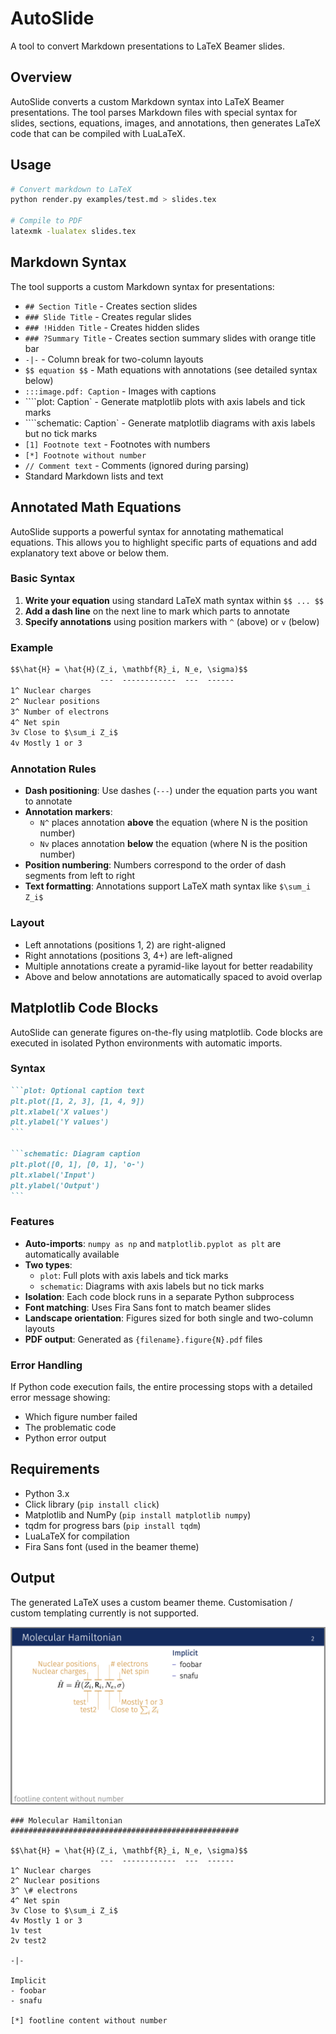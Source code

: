 # AutoSlide

A tool to convert Markdown presentations to LaTeX Beamer slides.

## Overview

AutoSlide converts a custom Markdown syntax into LaTeX Beamer presentations. The tool parses Markdown files with special syntax for slides, sections, equations, images, and annotations, then generates LaTeX code that can be compiled with LuaLaTeX.

## Usage

```bash
# Convert markdown to LaTeX
python render.py examples/test.md > slides.tex

# Compile to PDF
latexmk -lualatex slides.tex
```

## Markdown Syntax

The tool supports a custom Markdown syntax for presentations:

- `## Section Title` - Creates section slides
- `### Slide Title` - Creates regular slides
- `### !Hidden Title` - Creates hidden slides
- `### ?Summary Title` - Creates section summary slides with orange title bar
- `-|-` - Column break for two-column layouts
- `$$ equation $$` - Math equations with annotations (see detailed syntax below)
- `:::image.pdf: Caption` - Images with captions
- ````plot: Caption` - Generate matplotlib plots with axis labels and tick marks
- ````schematic: Caption` - Generate matplotlib diagrams with axis labels but no tick marks
- `[1] Footnote text` - Footnotes with numbers
- `[*] Footnote without number`
- `// Comment text` - Comments (ignored during parsing)
- Standard Markdown lists and text

## Annotated Math Equations

AutoSlide supports a powerful syntax for annotating mathematical equations. This allows you to highlight specific parts of equations and add explanatory text above or below them.

### Basic Syntax

1. **Write your equation** using standard LaTeX math syntax within `$$ ... $$`
2. **Add a dash line** on the next line to mark which parts to annotate
3. **Specify annotations** using position markers with `^` (above) or `v` (below)

### Example

```markdown
$$\hat{H} = \hat{H}(Z_i, \mathbf{R}_i, N_e, \sigma)$$
                    ---  ------------  ---  ------
1^ Nuclear charges
2^ Nuclear positions  
3^ Number of electrons
4^ Net spin
3v Close to $\sum_i Z_i$
4v Mostly 1 or 3
```

### Annotation Rules

- **Dash positioning**: Use dashes (`---`) under the equation parts you want to annotate
- **Annotation markers**:
  - `N^` places annotation **above** the equation (where N is the position number)
  - `Nv` places annotation **below** the equation (where N is the position number)
- **Position numbering**: Numbers correspond to the order of dash segments from left to right
- **Text formatting**: Annotations support LaTeX math syntax like `$\sum_i Z_i$`

### Layout

- Left annotations (positions 1, 2) are right-aligned
- Right annotations (positions 3, 4+) are left-aligned  
- Multiple annotations create a pyramid-like layout for better readability
- Above and below annotations are automatically spaced to avoid overlap

## Matplotlib Code Blocks

AutoSlide can generate figures on-the-fly using matplotlib. Code blocks are executed in isolated Python environments with automatic imports.

### Syntax

````markdown
```plot: Optional caption text
plt.plot([1, 2, 3], [1, 4, 9])
plt.xlabel('X values')
plt.ylabel('Y values')
```

```schematic: Diagram caption
plt.plot([0, 1], [0, 1], 'o-')
plt.xlabel('Input')
plt.ylabel('Output')
```
````

### Features

- **Auto-imports**: `numpy as np` and `matplotlib.pyplot as plt` are automatically available
- **Two types**:
  - `plot`: Full plots with axis labels and tick marks
  - `schematic`: Diagrams with axis labels but no tick marks
- **Isolation**: Each code block runs in a separate Python subprocess
- **Font matching**: Uses Fira Sans font to match beamer slides
- **Landscape orientation**: Figures sized for both single and two-column layouts
- **PDF output**: Generated as `{filename}.figure{N}.pdf` files

### Error Handling

If Python code execution fails, the entire processing stops with a detailed error message showing:
- Which figure number failed
- The problematic code
- Python error output

## Requirements

- Python 3.x
- Click library (`pip install click`)
- Matplotlib and NumPy (`pip install matplotlib numpy`)
- tqdm for progress bars (`pip install tqdm`)
- LuaLaTeX for compilation
- Fira Sans font (used in the beamer theme)

## Output

The generated LaTeX uses a custom beamer theme. Customisation / custom templating currently is not supported.

![Example annotations](example.png)

```
### Molecular Hamiltonian ###################################################

$$\hat{H} = \hat{H}(Z_i, \mathbf{R}_i, N_e, \sigma)$$
                    ---  ------------  ---  ------
1^ Nuclear charges
2^ Nuclear positions
3^ \# electrons
4^ Net spin
3v Close to $\sum_i Z_i$
4v Mostly 1 or 3
1v test
2v test2

-|-

Implicit
- foobar
- snafu

[*] footline content without number

```